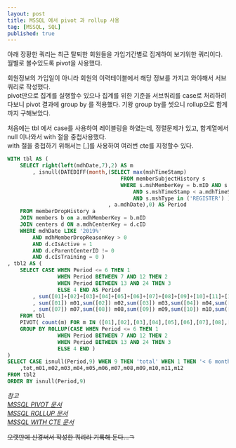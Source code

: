 ```yaml
---
layout: post
title: MSSQL 에서 pivot 과 rollup 사용
tag: [MSSQL, SQL]
published: true
---
```



아래 장황한 쿼리는 최근 탈퇴한 회원들을 가입기간별로 집계하여 보기위한 쿼리이다.  
월별로 볼수있도록 pivot을 사용했다.

회원정보의 가입일이 아니라 회원의 이력테이블에서 해당 정보를 가지고 와야해서 서브쿼리로 작성했다.  
pivot만으로 집계를 실행할수 있으나 집계를 위한 기준을 서브쿼리를 case로 처리하려다보니 pivot 결과에 group by 를 적용했다. 기왕 group by를 썻으니 rollup으로 합계까지 구해보았다.  

처음에는 tbl 에서 case를 사용하여 레이블링을 하였는데, 정렬문제가 있고, 합계열에서 null 이나와서
with 절을 중첩사용했다.  
with 절을 중첩하기 위해서는 [,]를 사용하여 여러번 cte를 지정할수 있다.





```sql
WITH tbl AS (
    SELECT right(left(mdhDate,7),2) AS m
        , isnull(DATEDIFF(month,(SELECT max(mshTimeStamp) 
                                    FROM memberSubjectHistory s 
                                    WHERE s.mshMemberKey = b.mID AND s.mshSubjectNameCode = a.mdhSubjectNameCode 
                                        AND s.mshTimeStamp < a.mdhTimeStamp
                                        AND s.mshType in ('REGISTER') )
                                , a.mdhDate),0) AS Period
    FROM memberDropHistory a
    JOIN members b on a.mdhMemberKey = b.mID
    JOIN centers d ON a.mdhCenterKey = d.cID
    WHERE mdhDate LIKE '2019%'
        AND mdhMemberDropReasonKey > 0
        AND d.cIsActive = 1
        AND d.cParentCenterID != 0
        AND d.cIsTraining = 0 )
, tbl2 AS ( 
    SELECT CASE WHEN Period <= 6 THEN 1
                WHEN Period BETWEEN 7 AND 12 THEN 2
                WHEN Period BETWEEN 13 AND 24 THEN 3
                ELSE 4 END AS Period
        , sum([01]+[02]+[03]+[04]+[05]+[06]+[07]+[08]+[09]+[10]+[11]+[12]) AS tot
        , sum([01]) m01,sum([02]) m02,sum([03]) m03,sum([04]) m04,sum([05]) m05,sum([06]) m06
        , sum([07]) m07,sum([08]) m08,sum([09]) m09,sum([10]) m10,sum([11]) m11,sum([12]) m12
    FROM tbl
    PIVOT( count(m) FOR m IN ([01],[02],[03],[04],[05],[06],[07],[08],[09],[10],[11],[12]) ) AS pvt
    GROUP BY ROLLUP(CASE WHEN Period <= 6 THEN 1
                WHEN Period BETWEEN 7 AND 12 THEN 2
                WHEN Period BETWEEN 13 AND 24 THEN 3
                ELSE 4 END )
)
SELECT CASE isnull(Period,9) WHEN 9 THEN 'total' WHEN 1 THEN '< 6 months' WHEN 2 THEN '7 ~ 12 months' WHEN 3 THEN '13 ~ 24 months' ELSE '> 25 months' END AS PeriodTitle
    ,tot,m01,m02,m03,m04,m05,m06,m07,m08,m09,m10,m11,m12
FROM tbl2
ORDER BY isnull(Period,9)
```
*참고*  
*[MSSQL PIVOT 문서](https://docs.microsoft.com/ko-kr/sql/t-sql/queries/from-using-pivot-and-unpivot)*  
*[MSSQL ROLLUP 문서](https://docs.microsoft.com/ko-kr/sql/t-sql/queries/select-group-by-transact-sql?view=sql-server-2017#group-by-rollup)*  
*[MSSQL WITH CTE 문서](https://docs.microsoft.com/ko-kr/sql/t-sql/queries/with-common-table-expression-transact-sql?view=sql-server-2017#c-using-multiple-cte-definitions-in-a-single-query)*


<strike>오랫만에 신경써서 작성한 쿼리라 기록해 둔다...ㅋ</strike> 

